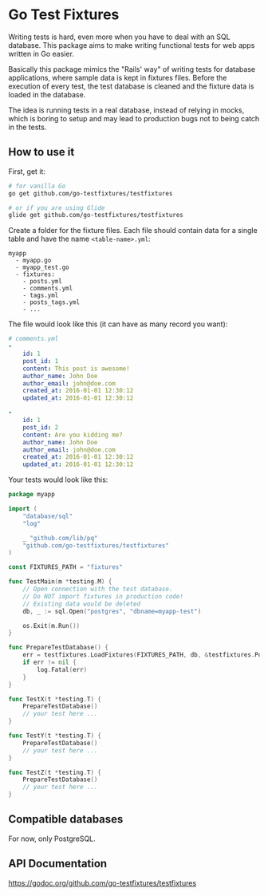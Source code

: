# Go Test Fixtures

Writing tests is hard, even more when you have to deal with an SQL database.
This package aims to make writing functional tests for web apps written in
Go easier.

Basically this package mimics the "Rails' way" of writing tests for database
applications, where sample data is kept in fixtures files. Before the execution
of every test, the test database is cleaned and the fixture data is loaded in
the database.

The idea is running tests in a real database, instead of relying in mocks,
which is boring to setup and may lead to production bugs not to being catch in
the tests.

## How to use it

First, get it:

```bash
# for vanilla Go
go get github.com/go-testfixtures/testfixtures

# or if you are using Glide
glide get github.com/go-testfixtures/testfixtures
```

Create a folder for the fixture files. Each file should contain data for a
single table and have the name `<table-name>.yml`:

```
myapp
  - myapp.go
  - myapp_test.go
  - fixtures:
    - posts.yml
    - comments.yml
    - tags.yml
    - posts_tags.yml
    - ...
```

The file would look like this (it can have as many record you want):

```yml
# comments.yml
-
    id: 1
    post_id: 1
    content: This post is awesome!
    author_name: John Doe
    author_email: john@doe.com
    created_at: 2016-01-01 12:30:12
    updated_at: 2016-01-01 12:30:12

-
    id: 1
    post_id: 2
    content: Are you kidding me?
    author_name: John Doe
    author_email: john@doe.com
    created_at: 2016-01-01 12:30:12
    updated_at: 2016-01-01 12:30:12
```

Your tests would look like this:

```go
package myapp

import (
    "database/sql"
    "log"

    _ "github.com/lib/pq"
    "github.com/go-testfixtures/testfixtures"
)

const FIXTURES_PATH = "fixtures"

func TestMain(m *testing.M) {
    // Open connection with the test database.
    // Do NOT import fixtures in production code!
    // Existing data would be deleted
    db, _ := sql.Open("postgres", "dbname=myapp-test")

    os.Exit(m.Run())
}

func PrepareTestDatabase() {
    err = testfixtures.LoadFixtures(FIXTURES_PATH, db, &testfixtures.PostgreSQLHelper{})
    if err != nil {
        log.Fatal(err)
    }
}

func TestX(t *testing.T) {
    PrepareTestDatabase()
    // your test here ...
}

func TestY(t *testing.T) {
    PrepareTestDatabase()
    // your test here ...
}

func TestZ(t *testing.T) {
    PrepareTestDatabase()
    // your test here ...
}
```

## Compatible databases

For now, only PostgreSQL.

## API Documentation

https://godoc.org/github.com/go-testfixtures/testfixtures

